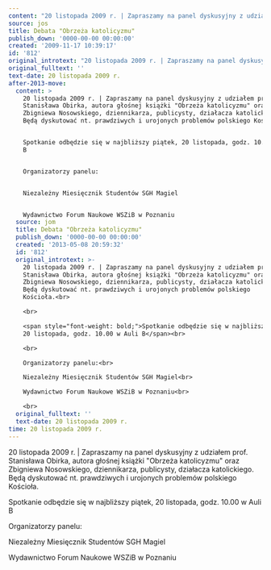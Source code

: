 ```yaml
---
content: "20 listopada 2009 r. | Zapraszamy na panel dyskusyjny z udziałem prof. Stanisława Obirka, autora głośnej książki \"Obrzeża katolicyzmu\" oraz Zbigniewa Nosowskiego, dziennikarza, publicysty, działacza katolickiego. Będą dyskutować nt. prawdziwych i urojonych problemów polskiego Kościoła.\n\nSpotkanie odbędzie się w najbliższy piątek, 20 listopada, godz. 10.00 w Auli B\n\nOrganizatorzy panelu:\n\nNiezależny Miesięcznik Studentów SGH Magiel\n\nWydawnictwo Forum Naukowe WSZiB w Poznaniu\n\n\n<!--CONTENT FROM OLD SERVER (jos before 2013): 20 listopada 2009 r. | Zapraszamy na panel dyskusyjny z udziałem prof. Stanisława Obirka, autora głośnej książki \"Obrzeża katolicyzmu\" oraz Zbigniewa Nosowskiego, dziennikarza, publicysty, działacza katolickiego. Będą dyskutować nt. prawdziwych i urojonych problemów polskiego Kościoła.\n\r\n\n\r\nSpotkanie odbędzie się w najbliższy piątek, 20 listopada, godz. 10.00 w Auli B\n\r\n\n\r\nOrganizatorzy panelu:\n\r\nNiezależny Miesięcznik Studentów SGH Magiel\n\r\nWydawnictwo Forum Naukowe WSZiB w Poznaniu\n\r\n\n\r\n\n-->"
source: jos
title: Debata "Obrzeża katolicyzmu"
publish_down: '0000-00-00 00:00:00'
created: '2009-11-17 10:39:17'
id: '812'
original_introtext: "20 listopada 2009 r. | Zapraszamy na panel dyskusyjny z udziałem prof. Stanisława Obirka, autora głośnej książki \"Obrzeża katolicyzmu\" oraz Zbigniewa Nosowskiego, dziennikarza, publicysty, działacza katolickiego. Będą dyskutować nt. prawdziwych i urojonych problemów polskiego Kościoła.<br>\r\n<br>\r\n<span style=\"font-weight: bold;\">Spotkanie odbędzie się w najbliższy piątek, 20 listopada, godz. 10.00 w Auli B</span><br>\r\n<br>\r\nOrganizatorzy panelu:<br>\r\nNiezależny Miesięcznik Studentów SGH Magiel<br>\r\nWydawnictwo Forum Naukowe WSZiB w Poznaniu<br>\r\n<br>\r\n"
original_fulltext: ''
text-date: 20 listopada 2009 r.
after-2013-move:
  content: >
    20 listopada 2009 r. | Zapraszamy na panel dyskusyjny z udziałem prof.
    Stanisława Obirka, autora głośnej książki "Obrzeża katolicyzmu" oraz
    Zbigniewa Nosowskiego, dziennikarza, publicysty, działacza katolickiego.
    Będą dyskutować nt. prawdziwych i urojonych problemów polskiego Kościoła.


    Spotkanie odbędzie się w najbliższy piątek, 20 listopada, godz. 10.00 w Auli
    B


    Organizatorzy panelu:


    Niezależny Miesięcznik Studentów SGH Magiel


    Wydawnictwo Forum Naukowe WSZiB w Poznaniu
  source: jom
  title: Debata "Obrzeża katolicyzmu"
  publish_down: '0000-00-00 00:00:00'
  created: '2013-05-08 20:59:32'
  id: '812'
  original_introtext: >-
    20 listopada 2009 r. | Zapraszamy na panel dyskusyjny z udziałem prof.
    Stanisława Obirka, autora głośnej książki "Obrzeża katolicyzmu" oraz
    Zbigniewa Nosowskiego, dziennikarza, publicysty, działacza katolickiego.
    Będą dyskutować nt. prawdziwych i urojonych problemów polskiego
    Kościoła.<br>

    <br>

    <span style="font-weight: bold;">Spotkanie odbędzie się w najbliższy piątek,
    20 listopada, godz. 10.00 w Auli B</span><br>

    <br>

    Organizatorzy panelu:<br>

    Niezależny Miesięcznik Studentów SGH Magiel<br>

    Wydawnictwo Forum Naukowe WSZiB w Poznaniu<br>

    <br>
  original_fulltext: ''
  text-date: 20 listopada 2009 r.
time: 20 listopada 2009 r.
---
```

20 listopada 2009 r. | Zapraszamy na panel dyskusyjny z udziałem prof. Stanisława Obirka, autora głośnej książki "Obrzeża katolicyzmu" oraz Zbigniewa Nosowskiego, dziennikarza, publicysty, działacza katolickiego. Będą dyskutować nt. prawdziwych i urojonych problemów polskiego Kościoła.

Spotkanie odbędzie się w najbliższy piątek, 20 listopada, godz. 10.00 w Auli B

Organizatorzy panelu:

Niezależny Miesięcznik Studentów SGH Magiel

Wydawnictwo Forum Naukowe WSZiB w Poznaniu


<!--CONTENT FROM OLD SERVER (jos before 2013): 20 listopada 2009 r. | Zapraszamy na panel dyskusyjny z udziałem prof. Stanisława Obirka, autora głośnej książki "Obrzeża katolicyzmu" oraz Zbigniewa Nosowskiego, dziennikarza, publicysty, działacza katolickiego. Będą dyskutować nt. prawdziwych i urojonych problemów polskiego Kościoła.



Spotkanie odbędzie się w najbliższy piątek, 20 listopada, godz. 10.00 w Auli B



Organizatorzy panelu:

Niezależny Miesięcznik Studentów SGH Magiel

Wydawnictwo Forum Naukowe WSZiB w Poznaniu




-->

<!--{{json:{"created_date":"2009-11-17 10:39:17","publish_down":"0000-00-00 00:00:00","id":"812"}}}-->